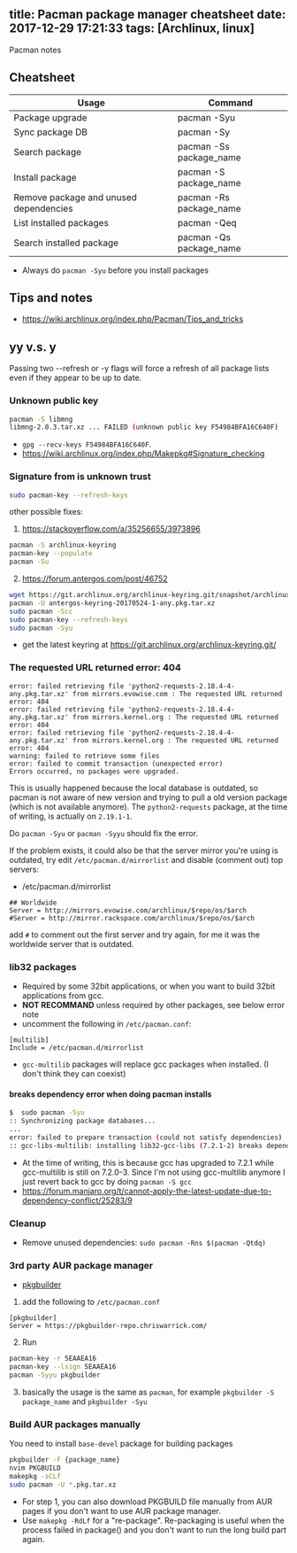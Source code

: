 title: Pacman package manager cheatsheet
date: 2017-12-29 17:21:33
tags: [Archlinux, linux]
---
Pacman notes

## Cheatsheet

Usage | Command
------|--------
Package upgrade | pacman -Syu
Sync package DB | pacman -Sy
Search package | pacman -Ss package_name
Install package | pacman -S package_name
Remove package and unused dependencies | pacman -Rs package_name
List installed packages | pacman -Qeq
Search installed package | pacman -Qs package_name

- Always do `pacman -Syu` before you install packages
<!--more-->
## Tips and notes
- https://wiki.archlinux.org/index.php/Pacman/Tips_and_tricks

## yy v.s. y
Passing two --refresh or -y flags will force a refresh of all package lists even if they appear to be up to date.

### Unknown public key
```bash
pacman -S libmng
libmng-2.0.3.tar.xz ... FAILED (unknown public key F54984BFA16C640F)
```
- `gpg --recv-keys F54984BFA16C640F`.
- https://wiki.archlinux.org/index.php/Makepkg#Signature_checking

### Signature from <publisher> is unknown trust
```bash
sudo pacman-key --refresh-keys
```
other possible fixes:
1. https://stackoverflow.com/a/35256655/3973896
```bash
pacman -S archlinux-keyring
pacman-key --populate
pacman -Su
```
2. https://forum.antergos.com/post/46752
```bash
wget https://git.archlinux.org/archlinux-keyring.git/snapshot/archlinux-keyring-20171213.tar.xz
pacman -U antergos-keyring-20170524-1-any.pkg.tar.xz
sudo pacman -Scc
sudo pacman-key --refresh-keys
sudo pacman -Syu
```
- get the latest keyring at https://git.archlinux.org/archlinux-keyring.git/

### The requested URL returned error: 404
```
error: failed retrieving file 'python2-requests-2.18.4-4-any.pkg.tar.xz' from mirrors.evowise.com : The requested URL returned error: 404
error: failed retrieving file 'python2-requests-2.18.4-4-any.pkg.tar.xz' from mirrors.kernel.org : The requested URL returned error: 404
error: failed retrieving file 'python2-requests-2.18.4-4-any.pkg.tar.xz' from mirrors.kernel.org : The requested URL returned error: 404
warning: failed to retrieve some files
error: failed to commit transaction (unexpected error)
Errors occurred, no packages were upgraded.
```
This is usually happened because the local database is outdated, so pacman is not aware of new version and trying to pull a old version package (which is not available anymore). The `python2-requests` package, at the time of writing, is actually on `2.19.1-1`.

Do `pacman -Syu` or `pacman -Syyu` should fix the error.

If the problem exists, it could also be that the server mirror you're using is outdated, try edit `/etc/pacman.d/mirrorlist` and disable (comment out) top servers:

- /etc/pacman.d/mirrorlist
```
## Worldwide
Server = http://mirrors.evowise.com/archlinux/$repo/os/$arch
#Server = http://mirror.rackspace.com/archlinux/$repo/os/$arch
```
add `#` to comment out the first server and try again, for me it was the worldwide server that is outdated.

### lib32 packages
- Required by some 32bit applications, or when you want to build 32bit applications from gcc.
- **NOT RECOMMAND** unless required by other packages, see below error note
- uncomment the following in `/etc/pacman.conf`:
```
[multilib]
Include = /etc/pacman.d/mirrorlist
```
- `gcc-multilib` packages will replace gcc packages when installed. (I don't think they can coexist)

#### breaks dependency error when doing pacman installs
```bash
$  sudo pacman -Syu
:: Synchronizing package databases...
...
error: failed to prepare transaction (could not satisfy dependencies)
:: gcc-libs-multilib: installing lib32-gcc-libs (7.2.1-2) breaks dependency 'lib32-gcc-libs=7.2.0-3'
```
- At the time of writing, this is because gcc has upgraded to 7.2.1 while gcc-multilib is still on 7.2.0-3. Since I'm not using gcc-multilib anymore I just revert back to gcc by doing `pacman -S gcc`
- https://forum.manjaro.org/t/cannot-apply-the-latest-update-due-to-dependency-conflict/25283/9

### Cleanup
- Remove unused dependencies: `sudo pacman -Rns $(pacman -Qtdq)`

### 3rd party AUR package manager
- [pkgbuilder](https://github.com/Kwpolska/pkgbuilder)
1. add the following to `/etc/pacman.conf`
```
[pkgbuilder]
Server = https://pkgbuilder-repo.chriswarrick.com/
```
2. Run
```bash
pacman-key -r 5EAAEA16
pacman-key --lsign 5EAAEA16
pacman -Syyu pkgbuilder
```

3. basically the usage is the same as `pacman`, for example `pkgbuilder -S package_name` and `pkgbuilder -Syu`

### Build AUR packages manually
You need to install `base-devel` package for building packages

```bash
pkgbuilder -F {package_name}
nvim PKGBUILD
makepkg -sCLf
sudo pacman -U *.pkg.tar.xz
```
- For step 1, you can also download PKGBUILD file manually from AUR pages if you don't want to use AUR package manager.
- Use `makepkg -RdLf` for a "re-package". Re-packaging is useful when the process failed in package() and you don't want to run the long build part again.